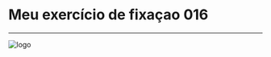 # Meu exercício de fixaçao  016
---
![logo](https://user-images.githubusercontent.com/81132065/112572156-555bfe80-8dc8-11eb-9256-1a047203db6b.png)

